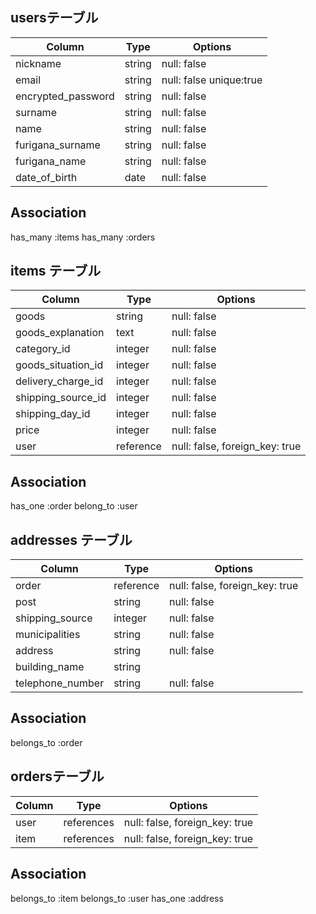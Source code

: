 ## usersテーブル

|Column|Type|Options|
| ------ | ----- | ------- |
|nickname|string|null: false|
|email|string|null: false unique:true|
|encrypted_password|string|null: false|
|surname|string|null: false|
|name|string|null: false|
|furigana_surname|string|null: false|
|furigana_name|string|null: false|
|date_of_birth|date|null: false|

## Association
has_many :items
has_many :orders


## items テーブル
|Column|Type|Options|
| ------ | ----- | ------- |
|goods|string|null: false|
|goods_explanation|text|null: false|
|category_id|integer|null: false|
|goods_situation_id|integer|null: false|
|delivery_charge_id|integer|null: false|
|shipping_source_id|integer|null: false|
|shipping_day_id|integer|null: false|
|price|integer|null: false|
|user|reference|null: false, foreign_key: true|

## Association
has_one :order
belong_to :user

## addresses テーブル
|Column|Type|Options|
| ------ | ----- | ------- |
|order|reference|null: false, foreign_key: true|
|post|string|null: false|
|shipping_source|integer|null: false|
|municipalities|string|null: false|
|address|string|null: false|
|building_name|string|
|telephone_number|string|null: false|

## Association
belongs_to :order

## ordersテーブル
|Column|Type|Options|
| -- | -------- | ----------------------------- |
|user|references|null: false, foreign_key: true |
|item|references|null: false, foreign_key: true |

## Association
belongs_to :item
belongs_to :user
has_one :address

